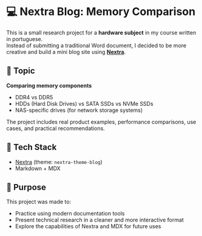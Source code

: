# 💻 Nextra Blog: Memory Comparison

This is a small research project for a **hardware subject** in my course written in portuguese.  
Instead of submitting a traditional Word document, I decided to be more creative and build a mini blog site using [**Nextra**](https://nextra.site).

## 🧠 Topic  
**Comparing memory components** 
- DDR4 vs DDR5 
- HDDs (Hard Disk Drives) vs SATA SSDs vs NVMe SSDs
- NAS-specific drives (for network storage systems)

The project includes real product examples, performance comparisons, use cases, and practical recommendations.

## 🚀 Tech Stack  
- [Nextra](https://nextra.site) (theme: `nextra-theme-blog`)
- Markdown + MDX

## 📂 Purpose  
This project was made to:
- Practice using modern documentation tools
- Present technical research in a cleaner and more interactive format
- Explore the capabilities of Nextra and MDX for future uses
